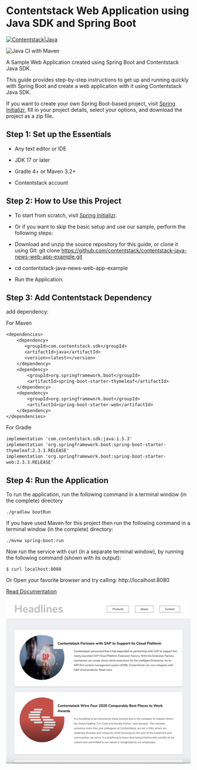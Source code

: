 # Contentstack Web Application using Java SDK and Spring Boot

[![Contentstack|Java](https://images.contentstack.io/v3/assets/blt1d5d06b3b390a9b9/blt407a9a1894c64f39/6763ab40197ecab804ce33d7/java.svg)](https://www.contentstack.com/docs/developers/sdks/content-delivery-sdk/java/)

![Java CI with Maven](https://github.com/contentstack/contentstack-java-news-web-app-example/workflows/Java%20CI%20with%20Maven/badge.svg)

A Sample Web Application created using Spring Boot and Contentstack Java SDK.

This guide provides step-by-step instructions to get up and running quickly with Spring Boot and create a web application with it using Contentstack Java SDK.

If you want to create your own Spring Boot-based project, visit [Spring Initializr](https://start.spring.io/), fill in your project details, select your options, and download the project as a zip file.

## Step 1: Set up the Essentials


 - Any text editor or IDE

 - JDK 17 or later

 - Gradle 4+ or Maven 3.2+

 - Contentstack account

## Step 2: How to Use this Project

- To start from scratch, visit [Spring Initializr](https://start.spring.io/).

- Or if you want to skip the basic setup and use our sample, perform the following steps:

- Download and unzip the source repository for this guide, or clone it using Git: git clone https://github.com/contentstack/contentstack-java-news-web-app-example.git

- cd contentstack-java-news-web-app-example

- Run the Application.


## Step 3: Add Contentstack Dependency

add dependency:

For Maven

```
<dependencies>
    <dependency>
       <groupId>com.contentstack.sdk</groupId>
       <artifactId>java</artifactId>
       <version><latest></version>
    </dependency>
    <dependency>
        <groupId>org.springframework.boot</groupId>
        <artifactId>spring-boot-starter-thymeleaf</artifactId>
    </dependency>
    <dependency>
        <groupId>org.springframework.boot</groupId>
        <artifactId>spring-boot-starter-web</artifactId>
    </dependency>
</dependencies>
```

For Gradle

```
implementation 'com.contentstack.sdk:java:1.5.3'
implementation 'org.springframework.boot:spring-boot-starter-thymeleaf:2.3.3.RELEASE'
implementation 'org.springframework.boot:spring-boot-starter-web:2.3.3.RELEASE'
```


## Step 4: Run the Application

To run the application, run the following command in a terminal window (in the complete) directory

```
./gradlew bootRun
```

If you have used Maven for this project then run the following command in a terminal window (in the complete) directory:

```
./mvnw spring-boot:run
```


Now run the service with curl (in a separate terminal window), by running the following command (shown with its output):

```
$ curl localhost:8080
```

Or Open your favorite browser and try calling: http://localhost:8080


[Read Documentation](https://www.contentstack.com/docs/developers/sample-apps/build-a-web-application-using-contentstack-java-sdk-and-spring-boot)


![Screenshot](https://github.com/contentstack/contentstack-java-news-web-app-example/blob/master/screenshot.png?raw=true)



